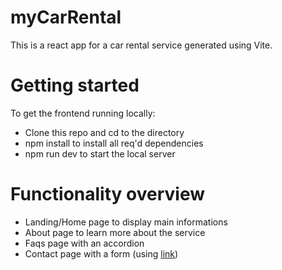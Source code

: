 # myCarRental 

This is a react app for a car rental service generated using Vite.

# Getting started

To get the frontend running locally:

* Clone this repo and cd to the directory
* npm install to install all req'd dependencies
* npm run dev to start the local server 

# Functionality overview

* Landing/Home page to display main informations
* About page to learn more about the service
* Faqs page with an accordion
* Contact page with a form (using [link](formsubmit.co))